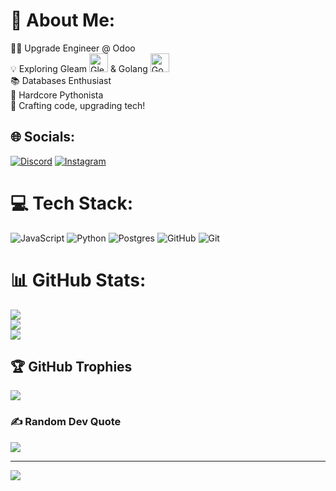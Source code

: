 # 💫 About Me:
👨‍💻 Upgrade Engineer @ Odoo <br>💡 Exploring Gleam <img src="https://gleam.run/images/lucy/lucy.svg" alt="Gleam Lucy" width="30" height="30">
 & Golang <img src="https://img.icons8.com/?size=100&id=44442&format=png&color=000000" alt="Go Logo" width="30" height="30" >
<br>📚 Databases Enthusiast  <br>🐍 Hardcore Pythonista<br>🔧 Crafting code, upgrading tech!


## 🌐 Socials:
[![Discord](https://img.shields.io/badge/Discord-%237289DA.svg?logo=discord&logoColor=white)](https://discord.gg/ajitsingh_aksi) [![Instagram](https://img.shields.io/badge/Instagram-%23E4405F.svg?logo=Instagram&logoColor=white)](https://instagram.com/ajit__sama) 

# 💻 Tech Stack:
![JavaScript](https://img.shields.io/badge/javascript-%23323330.svg?style=for-the-badge&logo=javascript&logoColor=%23F7DF1E) ![Python](https://img.shields.io/badge/python-3670A0?style=for-the-badge&logo=python&logoColor=ffdd54) ![Postgres](https://img.shields.io/badge/postgres-%23316192.svg?style=for-the-badge&logo=postgresql&logoColor=white) ![GitHub](https://img.shields.io/badge/github-%23121011.svg?style=for-the-badge&logo=github&logoColor=white) ![Git](https://img.shields.io/badge/git-%23F05033.svg?style=for-the-badge&logo=git&logoColor=white)
# 📊 GitHub Stats:
![](https://github-readme-stats.vercel.app/api?username=aksi-odoo&theme=dark&hide_border=false&include_all_commits=true&count_private=true)<br/>
![](https://github-readme-streak-stats.herokuapp.com/?user=aksi-odoo&theme=dark&hide_border=false)<br/>
![](https://github-readme-stats.vercel.app/api/top-langs/?username=aksi-odoo&theme=dark&hide_border=false&include_all_commits=true&count_private=true&layout=compact)

## 🏆 GitHub Trophies
![](https://github-profile-trophy.vercel.app/?username=aksi-odoo&theme=dracula&no-frame=false&no-bg=false&margin-w=4)

### ✍️ Random Dev Quote
![](https://quotes-github-readme.vercel.app/api?type=horizontal&theme=radical)

---
[![](https://visitcount.itsvg.in/api?id=aksi-odoo&icon=2&color=5)](https://visitcount.itsvg.in)

<!-- Proudly created with GPRM ( https://gprm.itsvg.in ) -->
